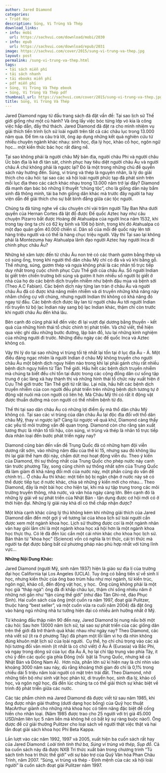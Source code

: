 ```yaml
---
author: Jared Diamond
categories:
- Triết Học
description: Súng, Vi Trùng Và Thép
download_links:
- info: mobi
  url: https://sachvui.com/download/mobi/2030
- info: epub
  url: https://sachvui.com/download/epub/2031
image: https://sachvui.com/cover/2015/sung-vi-trung-va-thep.jpg
layout: post
permalink: /sung-vi-trung-va-thep.html
tags:
- tải sách miễn phí
- tải sách nhanh
- tải ebooks miễn phí
- pdf miễn phí
- Súng, Vi Trùng Và Thép ebook
- Súng, Vi Trùng Và Thép pdf
thumbnail_url: https://sachvui.com/cover/2015/sung-vi-trung-va-thep.jpg
title: Súng, Vi Trùng Và Thép
---
```


 <div class="item-desc text-justify"> <p>Jared Diamond ngay từ đầu trang sách đã đặt vần đề: Tại sao lịch sử Thế giới giống như một củ hành? Và ông lấy việc bóc từng lớp vỏ kia là công việc hấp dẫn, đầy thử thách. Jared Diamond đã đặt ra cho mình nhiệm vụ giải thích tiến trình lịch sử loài người trên tất cả các châu lục trong 13.000 năm qua. Để tìm ra câu trả lời, ông áp dụng những kết quả nghiên cứu từ nhiều chuyên ngành khác nhau: sinh học, địa lý học, khảo cổ học, ngôn ngữ học… một kiến thức bác học rất đáng nể.</p><p>Tại sao không phải là người châu Mỹ bản địa, người châu Phi và người châu Úc bản địa là kẻ đi tàn sát, chinh phục hay tiêu diệt người châu Âu và người châu Á chứ không phải là ngược lại? Đó là một trong những chủ đề quyển sách này hướng đến. Súng, vi trùng và thép là nguyên nhân, là lý do giải thích cho câu hỏi: tại sao các xã hội loài người phức tạp đã phát sinh trên mỗi lục địa theo các cách khác nhau trong 13.000 năm trở lại đây? Diamond đã mạnh dạn bác bỏ những lí thuyết “chủng tộc”, cho là giống dân này bẩm sinh đã thông minh, tài ba hơn giống dân khác mà trước đây người ta hay viện dẫn để giải thích cho sự bất bình đẳng giữa các tộc người.</p><p>Chúng ta đã từng nghe về câu chuyện chỉ vài trăm người Tây Ban Nha dưới quyền của Hernan Cortes đã lật đổ được Đế quốc Aztec hay như câu chuyện Pizarro bắt được Hoàng đế Atahualpa của người Inca năm 1532, khi trong tay ông ta chỉ có 62 kỵ binh và 106 bộ binh, trong khi đó Atahualpa có một đạo quân gồm 40.000 chiến sĩ. Dân số của mỗi đế quốc này lên tới hàng triệu người và có thể là hàng chục triệu người. Vậy thì Tại sao lại không phải là Montezuma hay Atahualpa lãnh đạo người Aztec hay người Inca đi chinh phục châu Âu?</p><p>Những kẻ xâm lược đến từ châu Âu non trẻ có các thanh gươm bằng thép và có súng ống, trong khi người thổ dân châu Mỹ chỉ có đá và vũ khí bằng gỗ. Thế nhưng, súng, gươm thép và ngựa không phải là các nhân tố trực tiếp duy nhất trong cuộc chinh phục Cựu Thế giới của châu Âu. Số người Indian bị giết trên chiến trường bởi súng và gươm ít hơn nhiều số người bị giết ở nhà của họ do các bệnh dịch truyền nhiễm như bệnh đậu mùa và bệnh sởi (Theo A.C Fabian). Các bệnh dịch này từng lan tràn ở châu Âu và người châu Âu đã có được khả năng miễn nhiễm và di truyền những khả năng này nhằm chống cự với chúng, nhưng người Indian thì không có khả năng đó ngay từ đầu. Các bệnh dịch được lây lan từ người châu Âu tới người Indian rồi truyền từ bộ lạc Indian này sang bộ lạc Indian khác, thậm chí còn trước khi người châu Âu đến khá lâu.</p><p>Bên cạnh đó cũng phải kể đến việc đi lại vượt đại dương bằng thuyền - kết quả của những hình thái tổ chức chính trị phát triển. Và chữ viết, thể hiện qua việc ghi dấu những bước đường, lập bản đồ, lưu lại những kinh nghiệm của những người đi trước. Những điều ngày các đế quốc Inca và Aztec không có.</p><p>Vậy thì lý do tại sao những vi trùng tồi tệ nhất lại tồn tại ở lục địa Âu - Á. Một điều đáng ngạc nhiên là người Indian ở châu Mỹ không truyền cho người châu Âu một bệnh dịch nguy hiểm nào trong khi lại phải gánh chịu rất nhiều bệnh dịch nguy hiểm từ Tân Thế giới. Hầu hết các bệnh dịch truyền nhiễm mà chúng ta biết đều chỉ tồn tại được trong các cộng đồng dân cư sống tập trung ở các làng xã hay thành thị và những hình thái tổ chức này xuất hiện ở Cựu Thế giới trước Tân Thế giới từ rất lâu. Lại nữa, hầu hết các bệnh dịch truyền nhiễm của con người đều phát triển trên những bệnh dịch tương tự ở động vật nuôi mà con người có liên hệ. Mà Châu Mỹ thì có rất ít động vật được thuần dưỡng mà con người có thể nhiễm bệnh từ đó.</p><p>Thế thì tại sao dân châu Âu có những lợi điểm ấy mà thổ dân châu Mỹ không có. Tại sao các vi trùng của dân châu Âu lại độc địa đối với thổ dân châu Mỹ, thay vì ngược lại? Càng lùi ngược về quá khứ, Diamond càng thấy các yếu tố môi trường vấn đề quan trọng. Diamond còn cho rằng sản xuất lương thực là nhân tố tối hậu, còn súng, vi trùng và thép là nhân tố trực tiếp đưa nhân loại đến bước phát triển ngày nay?</p><p>Diamond cũng bàn đến vấn đề Trung Quốc đã có những hạm đội viễn dương rất sớm, vào những năm đầu của thế kỉ 15, nhưng sau đó không lâu thì lại giải thể hạm đội này, chấm dứt mọi hoạt động viễn du. Theo ý kiến của Diamond, thì sự thống nhất của Trung Quốc cho phép nước này canh tân trước phương Tây, song cũng chính sự thống nhất sớm của Trung Quốc đã làm giảm đi khả năng đổi mới của nước này, một phần cũng do vấn đề chính trị… Ở châu Âu thì khác: một tiến bộ bị ngăn chặn ở nước này sẽ có thể được tiếp tục ở nước khác, chia sẻ những ý kiến mới cho nhau... Theo Diamond, đây là một bài học cho hiện tại, khi mà sự tập trung trong các môi trường truyền thông, nhà nước, và văn hóa ngày càng lớn. Bên cạnh đó là những lý giải về sự phát triển của Nhật Bản - tận dụng được cơ hội mới có ở thời hiện đại. Những lý giải này khả dĩ có thể chấp nhận được?</p><p>Một khía cạnh khác cũng lý thú không kém khi những giải thích của Jared Diamond dẫn đến một gợi ý về tương lai của khoa lịch sử loài người cần được xem một ngành khoa học. Lịch sử thường được coi là một ngành nhân văn hay giỏi lắm chỉ là một ngành khoa học xã hội hơn là một ngành khoa học thực thụ. Có lẽ đã đến lúc cần một cái nhìn khác cho khoa học lịch sử. Bản thân từ "khoa học" (Science) vốn có nghĩa là tri thức, cái tri thức mà người ta đạt được bằng bất cứ phương pháp nào phù hợp nhất với từng lĩnh vực…</p><p><strong>Những Nội Dung Khác:</strong></p><p>Jared Diamond (người Mỹ, sinh năm 1937) hiện là giáo sư địa lí của trường đại học California tại Los Angeles (UCLA). Tuy ông có bằng tiến sĩ về sinh lí học, nhưng kiến thức của ông bao trùm hầu như mọi ngành, từ kiến trúc, ngôn ngữ, khảo cổ, đến động vật học, y học.  Ông cũng không phải là một học giả “tháp ngà”: ông đã đi khắp châu lục, thậm chí sống nhiều năm ở những nơi gần như “tận cùng thế giới” (như đảo Tân Ghi-nê, đảo Phục Sinh). Hai cuốn sách của ông (một cuốn ra năm 1997, đoạt giải Pulitzer, thuộc hàng “best seller”, và một cuốn vừa ra cuối năm 2004) đã đặt ông vào hàng ngũ những nhà tư tưởng hiện đại có nhiều ảnh hưởng nhất ở Mỹ.</p><p>Từ khoảng đầu thập niên 90 đến nay, Jared Diamond bị nung nấu bởi một câu hỏi: Sau hơn 13000 năm lịch sử, tại sao sự phát triển của các giống dân trên thế giới đã trở thành quá khác nhau như ngày nay? Theo Diamond, các nhà viết sử (ít ra ở phương Tây) đã phạm một lỗi lầm vì họ đã nhìn không đúng khuôn mặt lịch sử của loài người.  Cụ thể, họ chỉ chú trọng vào các xã hội tương đối văn minh (ít nhất là có chữ viết) ở Âu Á (Eurasia) và Bắc Phi, và ngay trong dòng sử của lục địa Âu Á, họ lại chỉ tập trung vào phía Tây, ít chú ý đến các quốc gia phía Đông (nổi  bật là Trung Quốc, nhưng kể cả Nhật Bản và Đông Nam Á).  Hơn nữa, phần lớn sử kí hiện nay là chỉ nhìn vào khoảng 3000 năm sau này, dù rằng khoảng thời gian đó chỉ là 0,1% trong chiều dài 5 triệu năm loài người có mặt trên trái đất. Theo Diamond, nhờ những tiến bộ như sinh vật học phân tử, di truyển học, sinh địa lý, khảo cổ học, và ngôn ngữ học, đã đến lúc chúng ta có thể giải thích sự khác biệt về trình độ phát triển giữa các nước.</p><p>Các tác phẩm chính mà Jared Diamond đã được viết từ sau năm 1985, khi ông được nhận giải thưởng (dưới dạng học bổng) của Quỹ học thuật MacArthur giành cho những nhà khoa học có tiềm năng đặc biệt để cống hiến cho nhân loại. (Năm 1985 được trao cho 25 người với trị giá 45.000 USD/năm liên lục 5 năm liền mà không hề có bất kỳ sự ràng buộc nào!). Ông được đề cử giải thưởng Pulitzer cho loại sách về người thật việc thật và hai lần đoạt giải sách khoa học Phi Beta Kappa.</p><p>Lần lượt vào các năm 1992, 1997 và 2005, xuất hiện ba cuốn sách rất hay của Jared Diamond: <em>Loài tinh tinh thứ ba, Súng vi trùng và thép, Sụp đổ</em>. Cả ba cuốn sách này đã được NXB Tri thức xuất bản trong chương trình “Tủ sách tinh hoa tri thức thế giới” với sự bảo trợ của Quỹ Văn hóa Phan Châu Trinh, năm 2007. “Súng, vi trùng và thép - Định mệnh của các xã hội loài người” là cuốn sách đoạt giải Pulitzer năm 1997.</p> </div>
